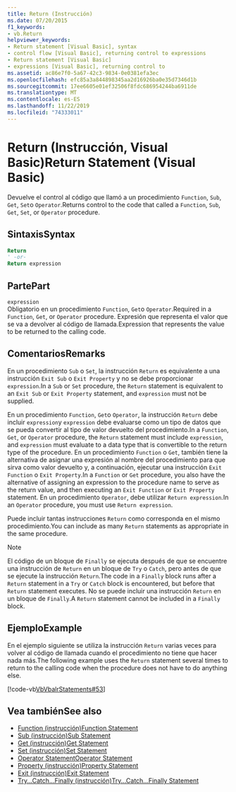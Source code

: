 ```yaml
---
title: Return (Instrucción)
ms.date: 07/20/2015
f1_keywords:
- vb.Return
helpviewer_keywords:
- Return statement [Visual Basic], syntax
- control flow [Visual Basic], returning control to expressions
- Return statement [Visual Basic]
- expressions [Visual Basic], returning control to
ms.assetid: ac86e7f0-5a67-42c3-9834-0e0381efa3ec
ms.openlocfilehash: efc85a3a844898345aa2d16926ba0e35d7346d1b
ms.sourcegitcommit: 17ee6605e01ef32506f8fdc686954244ba6911de
ms.translationtype: MT
ms.contentlocale: es-ES
ms.lasthandoff: 11/22/2019
ms.locfileid: "74333011"
---
```

# <a name="return-statement-visual-basic"></a><span data-ttu-id="96464-102">Return (Instrucción, Visual Basic)</span><span class="sxs-lookup"><span data-stu-id="96464-102">Return Statement (Visual Basic)</span></span>
<span data-ttu-id="96464-103">Devuelve el control al código que llamó a un procedimiento `Function`, `Sub`, `Get`, `Set`o `Operator`.</span><span class="sxs-lookup"><span data-stu-id="96464-103">Returns control to the code that called a `Function`, `Sub`, `Get`, `Set`, or `Operator` procedure.</span></span>  
  
## <a name="syntax"></a><span data-ttu-id="96464-104">Sintaxis</span><span class="sxs-lookup"><span data-stu-id="96464-104">Syntax</span></span>  
  
```vb  
Return  
' -or-  
Return expression  
```  
  
## <a name="part"></a><span data-ttu-id="96464-105">Parte</span><span class="sxs-lookup"><span data-stu-id="96464-105">Part</span></span>  
 `expression`  
 <span data-ttu-id="96464-106">Obligatorio en un procedimiento `Function`, `Get`o `Operator`.</span><span class="sxs-lookup"><span data-stu-id="96464-106">Required in a `Function`, `Get`, or `Operator` procedure.</span></span> <span data-ttu-id="96464-107">Expresión que representa el valor que se va a devolver al código de llamada.</span><span class="sxs-lookup"><span data-stu-id="96464-107">Expression that represents the value to be returned to the calling code.</span></span>  
  
## <a name="remarks"></a><span data-ttu-id="96464-108">Comentarios</span><span class="sxs-lookup"><span data-stu-id="96464-108">Remarks</span></span>  
 <span data-ttu-id="96464-109">En un procedimiento `Sub` o `Set`, la instrucción `Return` es equivalente a una instrucción `Exit Sub` o `Exit Property` y no se debe proporcionar `expression`.</span><span class="sxs-lookup"><span data-stu-id="96464-109">In a `Sub` or `Set` procedure, the `Return` statement is equivalent to an `Exit Sub` or `Exit Property` statement, and `expression` must not be supplied.</span></span>  
  
 <span data-ttu-id="96464-110">En un procedimiento `Function`, `Get`o `Operator`, la instrucción `Return` debe incluir `expression`y `expression` debe evaluarse como un tipo de datos que se pueda convertir al tipo de valor devuelto del procedimiento.</span><span class="sxs-lookup"><span data-stu-id="96464-110">In a `Function`, `Get`, or `Operator` procedure, the `Return` statement must include `expression`, and `expression` must evaluate to a data type that is convertible to the return type of the procedure.</span></span> <span data-ttu-id="96464-111">En un procedimiento `Function` o `Get`, también tiene la alternativa de asignar una expresión al nombre del procedimiento para que sirva como valor devuelto y, a continuación, ejecutar una instrucción `Exit Function` o `Exit Property`.</span><span class="sxs-lookup"><span data-stu-id="96464-111">In a `Function` or `Get` procedure, you also have the alternative of assigning an expression to the procedure name to serve as the return value, and then executing an `Exit Function` or `Exit Property` statement.</span></span> <span data-ttu-id="96464-112">En un procedimiento `Operator`, debe utilizar `Return expression`.</span><span class="sxs-lookup"><span data-stu-id="96464-112">In an `Operator` procedure, you must use `Return expression`.</span></span>  
  
 <span data-ttu-id="96464-113">Puede incluir tantas instrucciones `Return` como corresponda en el mismo procedimiento.</span><span class="sxs-lookup"><span data-stu-id="96464-113">You can include as many `Return` statements as appropriate in the same procedure.</span></span>  
  
> [!NOTE]
> <span data-ttu-id="96464-114">El código de un bloque de `Finally` se ejecuta después de que se encuentre una instrucción de `Return` en un bloque de `Try` o `Catch`, pero antes de que se ejecute la instrucción `Return`.</span><span class="sxs-lookup"><span data-stu-id="96464-114">The code in a `Finally` block runs after a `Return` statement in a `Try` or `Catch` block is encountered, but before that `Return` statement executes.</span></span> <span data-ttu-id="96464-115">No se puede incluir una instrucción `Return` en un bloque de `Finally`.</span><span class="sxs-lookup"><span data-stu-id="96464-115">A `Return` statement cannot be included in a `Finally` block.</span></span>  
  
## <a name="example"></a><span data-ttu-id="96464-116">Ejemplo</span><span class="sxs-lookup"><span data-stu-id="96464-116">Example</span></span>  
 <span data-ttu-id="96464-117">En el ejemplo siguiente se utiliza la instrucción `Return` varias veces para volver al código de llamada cuando el procedimiento no tiene que hacer nada más.</span><span class="sxs-lookup"><span data-stu-id="96464-117">The following example uses the `Return` statement several times to return to the calling code when the procedure does not have to do anything else.</span></span>  
  
 [!code-vb[VbVbalrStatements#53](~/samples/snippets/visualbasic/VS_Snippets_VBCSharp/VbVbalrStatements/VB/Class1.vb#53)]  
  
## <a name="see-also"></a><span data-ttu-id="96464-118">Vea también</span><span class="sxs-lookup"><span data-stu-id="96464-118">See also</span></span>

- [<span data-ttu-id="96464-119">Function (instrucción)</span><span class="sxs-lookup"><span data-stu-id="96464-119">Function Statement</span></span>](../../../visual-basic/language-reference/statements/function-statement.md)
- [<span data-ttu-id="96464-120">Sub (instrucción)</span><span class="sxs-lookup"><span data-stu-id="96464-120">Sub Statement</span></span>](../../../visual-basic/language-reference/statements/sub-statement.md)
- [<span data-ttu-id="96464-121">Get (instrucción)</span><span class="sxs-lookup"><span data-stu-id="96464-121">Get Statement</span></span>](../../../visual-basic/language-reference/statements/get-statement.md)
- [<span data-ttu-id="96464-122">Set (instrucción)</span><span class="sxs-lookup"><span data-stu-id="96464-122">Set Statement</span></span>](../../../visual-basic/language-reference/statements/set-statement.md)
- [<span data-ttu-id="96464-123">Operator Statement</span><span class="sxs-lookup"><span data-stu-id="96464-123">Operator Statement</span></span>](../../../visual-basic/language-reference/statements/operator-statement.md)
- [<span data-ttu-id="96464-124">Property (instrucción)</span><span class="sxs-lookup"><span data-stu-id="96464-124">Property Statement</span></span>](../../../visual-basic/language-reference/statements/property-statement.md)
- [<span data-ttu-id="96464-125">Exit (instrucción)</span><span class="sxs-lookup"><span data-stu-id="96464-125">Exit Statement</span></span>](../../../visual-basic/language-reference/statements/exit-statement.md)
- [<span data-ttu-id="96464-126">Try...Catch...Finally (instrucción)</span><span class="sxs-lookup"><span data-stu-id="96464-126">Try...Catch...Finally Statement</span></span>](../../../visual-basic/language-reference/statements/try-catch-finally-statement.md)
